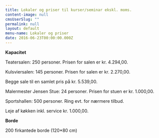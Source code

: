```yaml
---
title: Lokaler og priser til kurser/seminar ekskl. moms.
content-image: null
cmsUserSlug: ""
permalink: null
layout: default
menu-name: Lokaler og priser
date: 2016-06-23T00:00:00.000Z
---
```


**Kapacitet**

Teatersalen: 250 personer. Prisen for salen er kr. 4.294,00.

Kulsviersalen: 145 personer. Prisen for salen er kr. 2.270,00.

Begge sale til en samlet pris på kr. 5.539,00. 

Malermester Jensen Stue: 24 personer. Prisen for stuen er kr. 1.000,00.

Sportshallen: 500 personer. Ring evt. for nærmere tilbud.

Leje af køkken inkl. service kr. 1.000,00. 


**Borde**

200 firkantede borde (120*80 cm)
